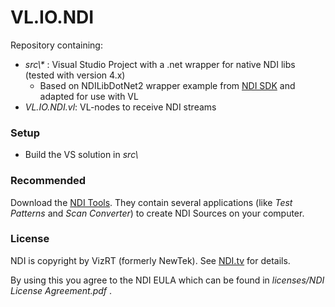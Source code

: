 # VL.IO.NDI

Repository containing:

* *src\\\** : Visual Studio Project with a .net wrapper for native NDI libs (tested with version 4.x)
  * Based on NDILibDotNet2 wrapper example from [NDI SDK](https://www.ndi.tv/sdk/) and adapted for use with VL
* *VL.IO.NDI.vl*: VL-nodes to receive NDI streams



### Setup

* Build the VS solution in *src\\*



### Recommended

Download the [NDI Tools](https://www.ndi.tv/tools/). They contain several applications (like *Test Patterns* and *Scan Converter*) to create NDI Sources on your computer.



### License

NDI is copyright by VizRT (formerly NewTek). See [NDI.tv](https://ndi.tv) for details.

By using this you agree to the NDI EULA which can be found in *licenses/NDI License Agreement.pdf* .